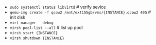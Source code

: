 - ```sudo systemctl status libvirtd``` # verify sevice
- ```qemu-img create -f qcow2 /mnt/ext155gb/vms/{INSTANCE}.qcow2 40G``` # init disk
- ```virt-manager --debug```
- ```virsh pool-list --all``` # list up pool
- ```virsh start {INSTANCE}```
- ```virsh shutdown {INSTANCE}```